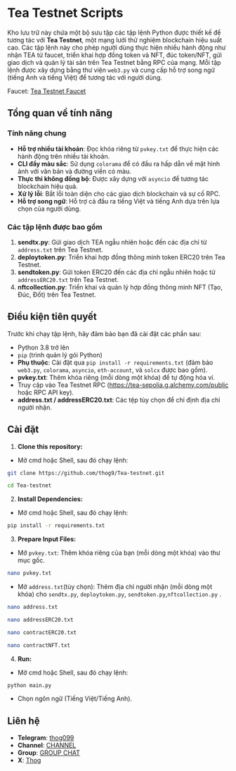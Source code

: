 # Tea Testnet Scripts

Kho lưu trữ này chứa một bộ sưu tập các tập lệnh Python được thiết kế để tương tác với **Tea Testnet**, một mạng lưới thử nghiệm blockchain hiệu suất cao. Các tập lệnh này cho phép người dùng thực hiện nhiều hành động như nhận TEA từ faucet, triển khai hợp đồng token và NFT, đúc token/NFT, gửi giao dịch và quản lý tài sản trên Tea Testnet bằng RPC của mạng. Mỗi tập lệnh được xây dựng bằng thư viện `web3.py` và cung cấp hỗ trợ song ngữ (tiếng Anh và tiếng Việt) để tương tác với người dùng.

Faucet: [Tea Testnet Faucet](https://faucet-sepolia.tea.xyz)

## Tổng quan về tính năng

### Tính năng chung

- **Hỗ trợ nhiều tài khoản**: Đọc khóa riêng từ `pvkey.txt` để thực hiện các hành động trên nhiều tài khoản.
- **CLI đầy màu sắc**: Sử dụng `colorama` để có đầu ra hấp dẫn về mặt hình ảnh với văn bản và đường viền có màu.
- **Thực thi không đồng bộ**: Được xây dựng với `asyncio` để tương tác blockchain hiệu quả.
- **Xử lý lỗi**: Bắt lỗi toàn diện cho các giao dịch blockchain và sự cố RPC.
- **Hỗ trợ song ngữ**: Hỗ trợ cả đầu ra tiếng Việt và tiếng Anh dựa trên lựa chọn của người dùng.

### Các tập lệnh được bao gồm

1. **sendtx.py**: Gửi giao dịch TEA ngẫu nhiên hoặc đến các địa chỉ từ `address.txt` trên Tea Testnet.
2. **deploytoken.py**: Triển khai hợp đồng thông minh token ERC20 trên Tea Testnet.
3. **sendtoken.py**: Gửi token ERC20 đến các địa chỉ ngẫu nhiên hoặc từ `addressERC20.txt` trên Tea Testnet.
4. **nftcollection.py**: Triển khai và quản lý hợp đồng thông minh NFT (Tạo, Đúc, Đốt) trên Tea Testnet.

## Điều kiện tiên quyết

Trước khi chạy tập lệnh, hãy đảm bảo bạn đã cài đặt các phần sau:

- Python 3.8 trở lên
- `pip` (trình quản lý gói Python)
- **Phụ thuộc**: Cài đặt qua `pip install -r requirements.txt` (đảm bảo `web3.py`, `colorama`, `asyncio`, `eth-account`, và `solcx` được bao gồm).
- **pvkey.txt**: Thêm khóa riêng (mỗi dòng một khóa) để tự động hóa ví.
- Truy cập vào Tea Testnet RPC (https://tea-sepolia.g.alchemy.com/public hoặc RPC API key).
- **address.txt / addressERC20.txt**: Các tệp tùy chọn để chỉ định địa chỉ người nhận.

## Cài đặt

1. **Clone this repository:**
- Mở cmd hoặc Shell, sau đó chạy lệnh:
```sh
git clone https://github.com/thog9/Tea-testnet.git
```
```sh
cd Tea-testnet
```
2. **Install Dependencies:**
- Mở cmd hoặc Shell, sau đó chạy lệnh:
```sh
pip install -r requirements.txt
```
3. **Prepare Input Files:**
- Mở `pvkey.txt`: Thêm khóa riêng của bạn (mỗi dòng một khóa) vào thư mục gốc.
```sh
nano pvkey.txt
```
- Mở `address.txt`(tùy chọn): Thêm địa chỉ người nhận (mỗi dòng một khóa) cho `sendtx.py`, `deploytoken.py`, `sendtoken.py`,`nftcollection.py` .
```sh
nano address.txt
```
```sh
nano addressERC20.txt
```
```sh
nano contractERC20.txt
```
```sh
nano contractNFT.txt
```
4. **Run:**
- Mở cmd hoặc Shell, sau đó chạy lệnh:
```sh
python main.py
```
- Chọn ngôn ngữ (Tiếng Việt/Tiếng Anh).

## Liên hệ

- **Telegram**: [thog099](https://t.me/thog099)
- **Channel**: [CHANNEL](https://t.me/thogairdrops)
- **Group**: [GROUP CHAT](https://t.me/thogchats)
- **X**: [Thog](https://x.com/thog099) 
